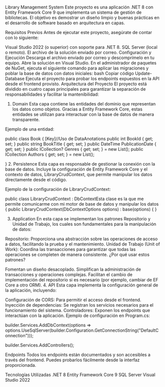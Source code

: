 Library Management System
Este proyecto es una aplicación .NET 8 con Entity Framework Core 9 que implementa un sistema de gestión de bibliotecas. El objetivo es demostrar un diseño limpio y buenas prácticas en el desarrollo de software basado en arquitectura en capas.

Requisitos Previos
Antes de ejecutar este proyecto, asegúrate de contar con lo siguiente:

Visual Studio 2022 (o superior) con soporte para .NET 8.
SQL Server (local o remoto).
El archivo de la solución enviado por correo.
Configuración y Ejecución
Descarga el archivo enviado por correo y descomprímelo en tu equipo.
Abre la solución en Visual Studio.
En el administrador de paquetes de NuGet, ejecuta el siguiente comando para aplicar las migraciones y poblar la base de datos con datos iniciales:
bash
Copiar código
Update-Database
Ejecuta el proyecto para probar los endpoints expuestos en la API desde el frontend provisto.
Arquitectura del Proyecto
El proyecto está dividido en cuatro capas principales para garantizar la separación de responsabilidades y facilitar la mantenibilidad:

1. Domain
Esta capa contiene las entidades del dominio que representan los datos como objetos. Gracias a Entity Framework Core, estas entidades se utilizan para interactuar con la base de datos de manera transparente.

Ejemplo de una entidad:


 public class Book
 {
     [Key]//Uso de DataAnotations
     public int BookId { get; set; }
     public string BookTitle { get; set; }
     public DateTime PublicationDate { get; set; }
     public ICollection<Genre>? Genres { get; set; } = new List<Genre>();
     public ICollection<Author> Authors { get; set; } = new List<Author>();


 }
2. Persistence
Esta capa es responsable de gestionar la conexión con la base de datos. Incluye la configuración de Entity Framework Core y el contexto de datos, LibraryCrudContext, que permite manipular los datos directamente desde el código.

Ejemplo de la configuración de LibraryCrudContext:


public class LibraryCrudContext : DbContextEsta clase es la que me permite  comunicarme con mi motor de base de datos y manipular los datos
{
    public LibraryCrudContext(DbContextOptions options) : base(options)
    {  }  
    
    
    
   

    
3. Application
En esta capa se implementan los patrones Repositorio y Unidad de Trabajo, los cuales son fundamentales para la manipulación de datos:

Repositorio: Proporciona una abstracción sobre las operaciones de acceso a datos, facilitando la prueba y el mantenimiento.
Unidad de Trabajo (Unit of Work): Coordina las transacciones para garantizar que todas las operaciones se completen de manera consistente.
¿Por qué usar estos patrones?

Fomentan un diseño desacoplado.
Simplifican la administración de transacciones y operaciones complejas.
Facilitan el cambio de implementación del repositorio si es necesario (por ejemplo, cambiar de EF Core a otro ORM).
4. API
Esta capa implementa la configuración general de la aplicación, incluyendo:

Configuración de CORS: Para permitir el acceso desde el frontend.
Inyección de dependencias: Se registran los servicios necesarios para el funcionamiento del sistema.
Controladores: Exponen los endpoints que interactúan con la aplicación.
Ejemplo de configuración en Program.cs:



builder.Services.AddDbContext<LibraryCrudContext>(options =>
    options.UseSqlServer(builder.Configuration.GetConnectionString("DefaultConnection")));

builder.Services.AddControllers();

Endpoints
Todos los endpoints están documentados y son accesibles a través del frontend. Puedes probarlos fácilmente desde la interfaz proporcionada.

Tecnologías Utilizadas
.NET 8
Entity Framework Core 9
SQL Server
Visual Studio 2022
